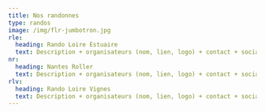```yaml
---
title: Nos randonnes
type: randos
image: /img/flr-jumbotron.jpg
rle:
  heading: Rando Loire Estuaire
  text: Description + organisateurs (nom, lien, logo) + contact + socials + images ?
nr:
  heading: Nantes Roller
  text: Description + organisateurs (nom, lien, logo) + contact + socials
rlv:
  heading: Rando Loire Vignes
  text: Description + organisateurs (nom, lien, logo) + contact + socials
---
```




